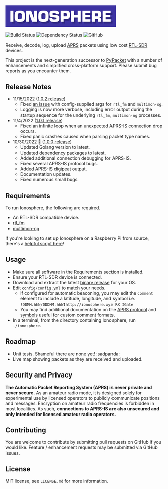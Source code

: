 <img src="./logo.png" alt="Ionosphere Logo" width="350">

![Build Status](https://github.com/cceremuga/ionosphere/actions/workflows/ci.yml/badge.svg) ![Dependency Status](https://github.com/cceremuga/ionosphere/actions/workflows/dependency-review.yml/badge.svg) ![GitHub](https://img.shields.io/github/license/cceremuga/ionosphere)

Receive, decode, log, upload [APRS](http://www.aprs.org/) packets using low cost [RTL-SDR](http://osmocom.org/projects/sdr/wiki/rtl-sdr) devices.

This project is the next-generation successor to [PyPacket](https://gihub.com/cceremuga/pypacket) with a number of enhancements and simplified cross-platform support. Please submit bug reports as you encounter them.

## Release Notes

* 11/15/2022 ([1.0.2 release](https://github.com/cceremuga/ionosphere/releases/tag/v1.0.2))
    * Fixed [an issue](https://github.com/cceremuga/ionosphere/issues/18) with config-supplied args for `rtl_fm` and `multimon-sg`.
    * Logging is now more verbose, including error output during the startup sequence for the underlying `rtl_fm`, `multimon-ng` processes.
* 11/4/2022 ([1.0.1 release](https://github.com/cceremuga/ionosphere/releases/tag/v1.0.1))
    * Fixed an infinite loop when an unexpected APRS-IS connection drop occurs.
    * Fixed panic crashes caused when parsing packet type names.
* 10/30/2022 🎃 ([1.0.0 release](https://github.com/cceremuga/ionosphere/releases/tag/v1.0.0))
    * Updated Golang version to latest.
    * Updated dependency packages to latest.
    * Added additional connection debugging for APRS-IS.
    * Fixed several APRS-IS protocol bugs.
    * Added APRS-IS digipeat output.
    * Documentation updates.
    * Fixed numerous small bugs.

## Requirements

To run Ionosphere, the following are required.

* An RTL-SDR compatible device.
* [rtl_fm](http://osmocom.org/projects/sdr/wiki/rtl-sdr)
* [multimon-ng](https://github.com/EliasOenal/multimon-ng)

If you're looking to set up Ionosphere on a Raspberry Pi from source, there's a [helpful script here](https://github.com/g7gpr/rpiionosphereinstaller)!

## Usage

* Make sure all software in the Requirements section is installed.
* Ensure your RTL-SDR device is connected.
* Download and extract the latest [binary release](https://github.com/cceremuga/ionosphere/releases/) for your OS.
* Edit `config/config.yml` to match your needs.
  * If configured for automatic beaconing, you may edit the `comment` element to include a latitude, longitude, and symbol i.e. `!DDMM.hhN/DDDMM.hhWIhttp://ionosphere.xyz RX IGate`
  * You may find additional documentation on the [APRS protocol](http://www.aprs.net/vm/DOS/PROTOCOL.HTM) and [symbols](http://www.aprs.org/symbols.html) useful for custom comment formats.
* In a terminal, from the directory containing Ionosphere, run `./ionosphere`.

## Roadmap

* Unit tests. Shameful there are none yet! :sadpanda:
* Live map showing packets as they are received and uploaded.

## Security and Privacy

**The Automatic Packet Reporting System (APRS) is never private and never secure.** As an amateur radio mode, it is designed solely for experimental use by licensed operators to publicly communicate positions and messages. Encryption on amateur radio frequencies is forbidden in most localities. As such, **connections to APRS-IS are also unsecured and only intended for licensed amateur radio operators.**

## Contributing

You are welcome to contribute by submitting pull requests on GitHub if you would like. Feature / enhancement requests may be submitted via GitHub issues.

## License

MIT license, see `LICENSE.md` for more information.
